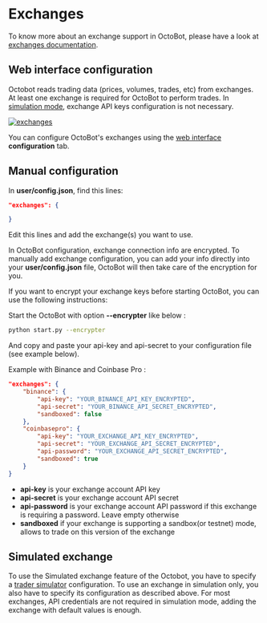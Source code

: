 Exchanges
=========

To know more about an exchange support in OctoBot, please have a look at [exchanges documentation](https://exchanges.octobot.info).

Web interface configuration
---------------------------

Octobot reads trading data (prices, volumes, trades, etc) from exchanges. At least one exchange is required for OctoBot to perform trades. In [simulation mode](../Usage/Simulator.md), exchange API keys configuration is not necessary.

[![exchanges](https://raw.githubusercontent.com/Drakkar-Software/OctoBot/assets/wiki_resources/accounts_exchanges.png)](https://raw.githubusercontent.com/Drakkar-Software/OctoBot/assets/wiki_resources/accounts_exchanges.png)

You can configure OctoBot's exchanges using the [web interface](../Interfaces/Web-interface.md) **configuration** tab.

Manual configuration
--------------------

In **user/config.json**, find this lines:

``` json
"exchanges": {

}
```

Edit this lines and add the exchange(s) you want to use.

In OctoBot configuration, exchange connection info are encrypted. To manually add exchange configuration, you can add your info directly into your **user/config.json** file, OctoBot will then take care of the encryption for you.

If you want to encrypt your exchange keys before starting OctoBot, you
can use the following instructions:

Start the OctoBot with option **--encrypter** like below :

``` bash
python start.py --encrypter
```

And copy and paste your api-key and api-secret to your configuration file (see example below).

Example with Binance and Coinbase Pro :

``` json
"exchanges": {
    "binance": {
        "api-key": "YOUR_BINANCE_API_KEY_ENCRYPTED",
        "api-secret": "YOUR_BINANCE_API_SECRET_ENCRYPTED",
        "sandboxed": false
    },
    "coinbasepro": {
        "api-key": "YOUR_EXCHANGE_API_KEY_ENCRYPTED",
        "api-secret": "YOUR_EXCHANGE_API_SECRET_ENCRYPTED",
        "api-password": "YOUR_EXCHANGE_API_SECRET_ENCRYPTED",
        "sandboxed": true
    }
}
```

-   **api-key** is your exchange account API key
-   **api-secret** is your exchange account API secret
-   **api-password** is your exchange account API password if this exchange is requiring a password. Leave empty otherwise
-   **sandboxed** if your exchange is supporting a sandbox(or testnet) mode, allows to trade on this version of the exchange

Simulated exchange
------------------

To use the Simulated exchange feature of the Octobot, you have to specify a [trader simulator](../Usage/Simulator.md) configuration. To use an exchange in simulation only, you also have to specify its configuration as described above. For most exchanges, API credentials are not required in simulation mode, adding the exchange with default values is enough.
